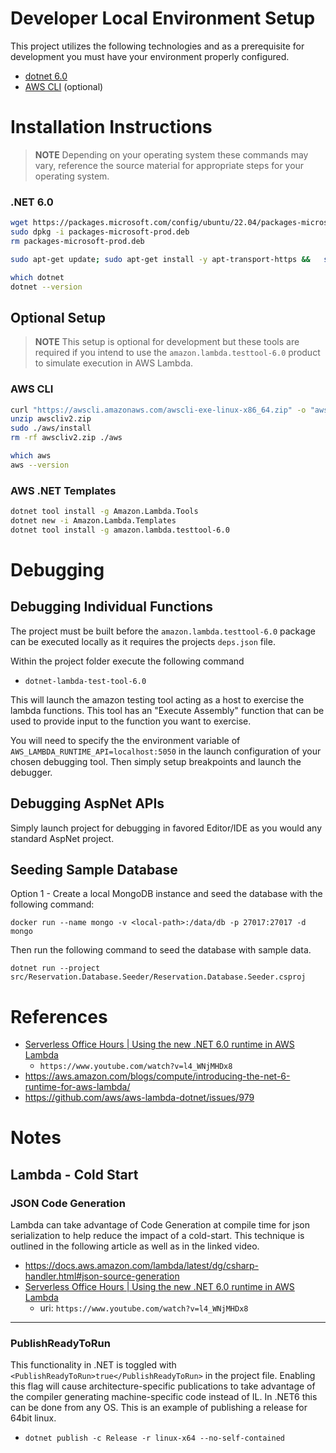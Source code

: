 # Developer Local Environment Setup

This project utilizes the following technologies and as a prerequisite for development you must have your environment properly configured.

- [dotnet 6.0](https://dotnet.microsoft.com/en-us/download/dotnet/6.0)
- [AWS CLI](https://docs.aws.amazon.com/cli/latest/userguide/getting-started-install.html) (optional)

# Installation Instructions

> **NOTE** Depending on your operating system these commands may vary, reference the source material for appropriate steps for your operating system.

### .NET 6.0

```bash
wget https://packages.microsoft.com/config/ubuntu/22.04/packages-microsoft-prod.deb -O packages-microsoft-prod.deb
sudo dpkg -i packages-microsoft-prod.deb
rm packages-microsoft-prod.deb

sudo apt-get update; sudo apt-get install -y apt-transport-https &&   sudo apt-get update && sudo apt-get install -y dotnet-sdk-6.0

which dotnet
dotnet --version
```

## Optional Setup

> **NOTE** This setup is optional for development but these tools are required if you intend to use the `amazon.lambda.testtool-6.0` product to simulate execution in AWS Lambda.

### AWS CLI
```bash
curl "https://awscli.amazonaws.com/awscli-exe-linux-x86_64.zip" -o "awscliv2.zip"
unzip awscliv2.zip
sudo ./aws/install
rm -rf awscliv2.zip ./aws

which aws
aws --version
```

### AWS .NET Templates

```bash
dotnet tool install -g Amazon.Lambda.Tools
dotnet new -i Amazon.Lambda.Templates
dotnet tool install -g amazon.lambda.testtool-6.0
```

# Debugging

## Debugging Individual Functions
The project must be built before the `amazon.lambda.testtool-6.0` package can be executed locally as it requires the projects `deps.json` file.

Within the project folder execute the following command
- `dotnet-lambda-test-tool-6.0`

This will launch the amazon testing tool acting as a host to exercise the lambda functions.
This tool has an "Execute Assembly" function that can be used to provide input to the function you want to exercise.

You will need to specify the the environment variable of `AWS_LAMBDA_RUNTIME_API=localhost:5050` in the launch configuration of your chosen debugging tool. Then simply setup breakpoints and launch the debugger.

## Debugging AspNet APIs

Simply launch project for debugging in favored Editor/IDE as you would any standard AspNet project.

## Seeding Sample Database

Option 1 - Create a local MongoDB instance and seed the database with the following command:
```
docker run --name mongo -v <local-path>:/data/db -p 27017:27017 -d mongo
```
    
Then run the following command to seed the database with sample data.

```
dotnet run --project src/Reservation.Database.Seeder/Reservation.Database.Seeder.csproj
```

# References

- [Serverless Office Hours | Using the new .NET 6.0 runtime in AWS Lambda](https://www.youtube.com/watch?v=l4_WNjMHDx8)
    - `https://www.youtube.com/watch?v=l4_WNjMHDx8`
- https://aws.amazon.com/blogs/compute/introducing-the-net-6-runtime-for-aws-lambda/
- https://github.com/aws/aws-lambda-dotnet/issues/979



# Notes


## Lambda - Cold Start

### JSON Code Generation

Lambda can take advantage of Code Generation at compile time for json serialization to help reduce the impact of a cold-start. This technique is outlined in the following article as well as in the linked video.
- https://docs.aws.amazon.com/lambda/latest/dg/csharp-handler.html#json-source-generation
- [Serverless Office Hours | Using the new .NET 6.0 runtime in AWS Lambda](https://www.youtube.com/watch?v=l4_WNjMHDx8)
    - uri: `https://www.youtube.com/watch?v=l4_WNjMHDx8`

----

### PublishReadyToRun

This functionality in .NET is toggled with `<PublishReadyToRun>true</PublishReadyToRun>` in the project file. Enabling this flag will cause architecture-specific publications to take advantage of the compiler generating machine-specific code instead of IL. In .NET6 this can be done from any OS. This is an example of publishing a release for 64bit linux.
- `dotnet publish -c Release -r linux-x64 --no-self-contained`

